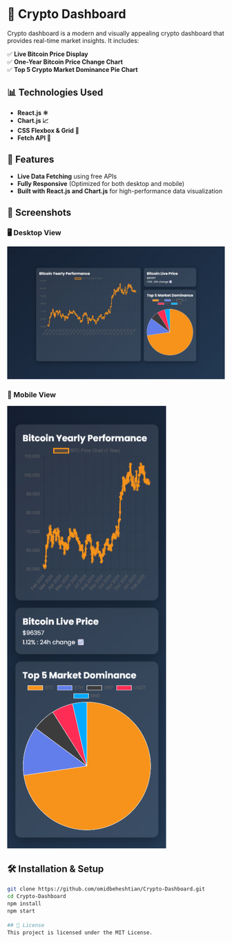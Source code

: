 # 🚀 Crypto Dashboard

Crypto dashboard is a modern and visually appealing crypto dashboard that provides real-time market insights. It includes:

✅ **Live Bitcoin Price Display**  
✅ **One-Year Bitcoin Price Change Chart**  
✅ **Top 5 Crypto Market Dominance Pie Chart**  

## 📊 Technologies Used
- **React.js ⚛️**
- **Chart.js 📈**
- **CSS Flexbox & Grid 🎨**
- **Fetch API 🔄**

## 📌 Features
- **Live Data Fetching** using free APIs  
- **Fully Responsive** (Optimized for both desktop and mobile)  
- **Built with React.js and Chart.js** for high-performance data visualization  

## 📸 Screenshots  
### 🖥 Desktop View  
![Dashboard Desktop](screenshots/dashboard-desktop.png)  

### 📱 Mobile View  
![Dashboard Mobile](screenshots/dashboard-mobile.png)  

## 🛠 Installation & Setup

```bash
git clone https://github.com/omidbeheshtian/Crypto-Dashboard.git
cd Crypto-Dashboard
npm install
npm start

## 📄 License
This project is licensed under the MIT License.
